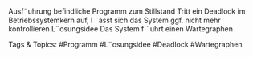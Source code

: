 Ausf¨uhrung beﬁndliche Programm zum Stillstand
Tritt ein Deadlock im Betriebssystemkern auf, l ¨asst sich das System ggf.
nicht mehr kontrollieren
L¨osungsidee
Das System f ¨uhrt einen Wartegraphen

   Tags & Topics:
   #Programm
   #L¨osungsidee
   #Deadlock
   #Wartegraphen